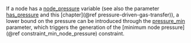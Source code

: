 If a node has a [node\_pressure](@ref) variable (see also the parameter [has\_pressure](@ref) and this [chapter](@ref pressure-driven-gas-transfer)),
a lower bound on the pressure can be introduced through the [pressure\_min](@ref) parameter, which triggers the generation of the [minimum node pressure](@ref constraint_min_node_pressure) constraint.
